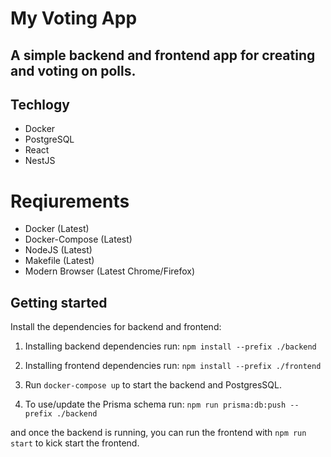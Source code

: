 # My Voting App

## A simple backend and frontend app for creating and voting on polls.

## Techlogy
- Docker
- PostgreSQL
- React
- NestJS

# Reqiurements

- Docker (Latest)
- Docker-Compose (Latest)
- NodeJS (Latest)
- Makefile (Latest)
- Modern Browser (Latest Chrome/Firefox)

## Getting started

Install the dependencies for backend and frontend:

1) Installing backend dependencies run: `npm install --prefix ./backend`

2) Installing frontend dependencies run: `npm install --prefix ./frontend`

3) Run ```docker-compose up``` to start the backend and PostgresSQL.

4) To use/update the Prisma schema run: `npm run prisma:db:push --prefix ./backend`


and once the backend is running, you can run the frontend with ```npm run start``` to kick start the frontend.